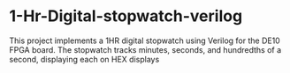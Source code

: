 # 1-Hr-Digital-stopwatch-verilog
This project implements a 1HR digital stopwatch using Verilog for the DE10 FPGA board. The stopwatch tracks minutes, seconds, and hundredths of a second, displaying each on HEX displays
